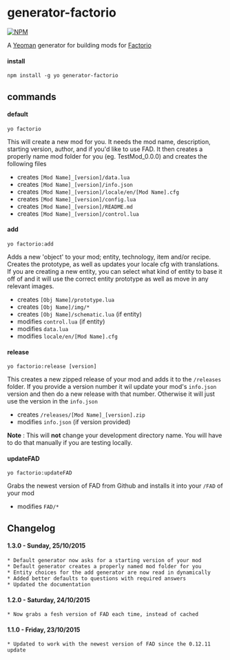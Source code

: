 # generator-factorio

[![NPM](https://nodei.co/npm/generator-factorio.png?compact=true)](https://nodei.co/npm/generator-factorio/)

A [Yeoman](http://yeoman.io/) generator for building mods for [Factorio](https://www.factorio.com/)

#### install

`npm install -g yo generator-factorio`


## commands

#### default

`yo factorio`

This will create a new mod for you. It needs the mod name, description, starting version, author, and if you'd like to use FAD. It then creates a properly name mod folder for you (eg. TestMod_0.0.0) and creates the following files

* creates `[Mod Name]_[version]/data.lua`
* creates `[Mod Name]_[version]/info.json`
* creates `[Mod Name]_[version]/locale/en/[Mod Name].cfg`
* creates `[Mod Name]_[version]/config.lua`
* creates `[Mod Name]_[version]/README.md`
* creates `[Mod Name]_[version]/control.lua`


#### add

`yo factorio:add`

Adds a new 'object' to your mod; entity, technology, item and/or recipe. Creates the prototype, as well as updates your locale cfg with translations. If you are creating a new entity, you can select what kind of entity to base it off of and it will use the correct entity prototype as well as move in any relevant images.

* creates `[Obj Name]/prototype.lua`
* creates `[Obj Name]/img/*`
* creates `[Obj Name]/schematic.lua` (if entity)
* modifies `control.lua` (if entity)
* modifies `data.lua`
* modifies `locale/en/[Mod Name].cfg`

#### release

`yo factorio:release [version]`

This creates a new zipped release of your mod and adds it to the `/releases` folder. If you provide a version number it wil update your mod's `info.json` version and then do a new release with that number. Otherwise it will just use the version in the `info.json`

* creates `/releases/[Mod Name]_[version].zip`
* modifies `info.json` (if version provided)

**Note** : This will **not** change your development directory name. You will have to do that manually if you are testing locally.

#### updateFAD

`yo factorio:updateFAD`

Grabs the newest version of FAD from Github and installs it into your `/FAD` of your mod

* modifies `FAD/*`



## Changelog

#### 1.3.0 - Sunday, 25/10/2015
	* Default generator now asks for a starting version of your mod
	* Default generator creates a properly named mod folder for you
	* Entity choices for the add generator are now read in dynamically
	* Added better defaults to questions with required answers
	* Updated the documentation

#### 1.2.0 - Saturday, 24/10/2015
	* Now grabs a fesh version of FAD each time, instead of cached

#### 1.1.0 - Friday, 23/10/2015
	* Updated to work with the newest version of FAD since the 0.12.11 update
